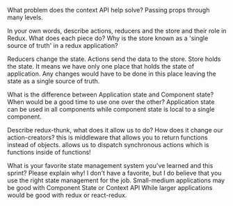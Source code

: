 What problem does the context API help solve?
Passing props through many levels.

In your own words, describe actions, reducers and the store and their role in Redux. What does each piece do? Why is the store known as a 'single source of truth' in a redux application?

Reducers change the state.  Actions send the data to the store.  Store holds the state.
It means we have only one place that holds the state of application. Any changes would have to be done in this place leaving the state as a single source of truth.

What is the difference between Application state and Component state? When would be a good time to use one over the other?
Application state can be used in all components while component state is local to a single component.


Describe redux-thunk, what does it allow us to do? How does it change our action-creators?
this is middleware that allows you to return functions instead of objects.  allows us to dispatch synchronous actions which is functions inside of functions!


What is your favorite state management system you've learned and this sprint? Please explain why!
I don't have a favorite, but I do believe that you use the right state management for the job.  Small-medium applications may be good with Component State or Context API
While larger applications would be good with redux or react-redux.  